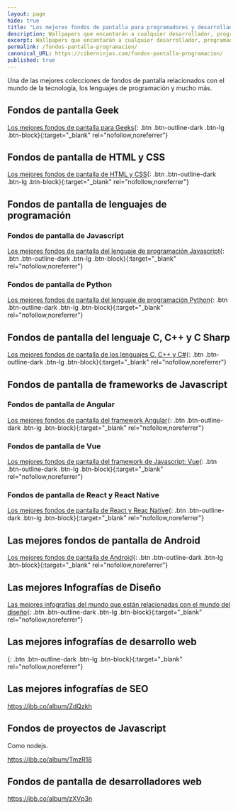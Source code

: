 ```yaml
---
layout: page
hide: true
title: "Los mejores fondos de pantalla para programadores y desarrolladores"
description: Wallpapers que encantarán a cualquier desarrollador, programador, geek o cualquier otra persona amante de la tecnología
excerpt: Wallpapers que encantarán a cualquier desarrollador, programador, geek o cualquier otra persona amante de la tecnología
permalink: /fondos-pantalla-programacion/
canonical_URL: https://ciberninjas.com/fondos-pantalla-programacion/
published: true
---
```


Una de las mejores colecciones de fondos de pantalla relacionados con el mundo de la tecnología, los lenguajes de programación y mucho más.

## Fondos de pantalla Geek

[Los mejores fondos de pantalla para Geeks](https://kutt.it/wallpaper-geeks){: .btn .btn-outline-dark .btn-lg .btn-block}{:target="_blank" rel="nofollow,noreferrer"}

## Fondos de pantalla de HTML y CSS

[Los mejores fondos de pantalla de HTML y CSS](https://kutt.it/wallpaper-html-css){: .btn .btn-outline-dark .btn-lg .btn-block}{:target="_blank" rel="nofollow,noreferrer"}

## Fondos de pantalla de lenguajes de programación

### Fondos de pantalla de Javascript

[Los mejores fondos de pantalla del lenguaje de programación Javascript](https://kutt.it/wallpaper-javascript){: .btn .btn-outline-dark .btn-lg .btn-block}{:target="_blank" rel="nofollow,noreferrer"}

### Fondos de pantalla de Python

[Los mejores fondos de pantalla del lenguaje de programación Python](https://kutt.it/wallpaper-python){: .btn .btn-outline-dark .btn-lg .btn-block}{:target="_blank" rel="nofollow,noreferrer"}

## Fondos de pantalla del lenguaje C, C++ y C Sharp

[Los mejores fondos de pantalla de los lenguajes C, C++ y C#](https://kutt.it/wallpaper-c-y-derivados){: .btn .btn-outline-dark .btn-lg .btn-block}{:target="_blank" rel="nofollow,noreferrer"}

## Fondos de pantalla de frameworks de Javascript

### Fondos de pantalla de Angular

[Los mejores fondos de pantalla del framework Angular](https://kutt.it/wallpaper-angular){: .btn .btn-outline-dark .btn-lg .btn-block}{:target="_blank" rel="nofollow,noreferrer"}

### Fondos de pantalla de Vue

[Los mejores fondos de pantalla del framework de Javascript: Vue](https://kutt.it/wallpaper-vue){: .btn .btn-outline-dark .btn-lg .btn-block}{:target="_blank" rel="nofollow,noreferrer"}

### Fondos de pantalla de React y React Native

[Los mejores fondos de pantalla de React y Reac Native](https://kutt.it/wallpaper-react-y-native){: .btn .btn-outline-dark .btn-lg .btn-block}{:target="_blank" rel="nofollow,noreferrer"}

## Las mejores fondos de pantalla de Android

[Los mejores fondos de pantalla de Android](https://kutt.it/wallpaper-android
){: .btn .btn-outline-dark .btn-lg .btn-block}{:target="_blank" rel="nofollow,noreferrer"}

## Las mejores Infografías de Diseño

[Las mejores infografías del mundo que están relacionadas con el mundo del diseño](https://kutt.it/infografias-diseno){: .btn .btn-outline-dark .btn-lg .btn-block}{:target="_blank" rel="nofollow,noreferrer"}

## Las mejores infografías de desarrollo web

[](https://ibb.co/album/jPYF79){: .btn .btn-outline-dark .btn-lg .btn-block}{:target="_blank" rel="nofollow,noreferrer"}

## Las mejores infografías de SEO

https://ibb.co/album/ZdQzkh

## Fondos de proyectos de Javascript

Como nodejs.

https://ibb.co/album/TmzR18

## Fondos de pantalla de desarrolladores web

https://ibb.co/album/zXVp3n